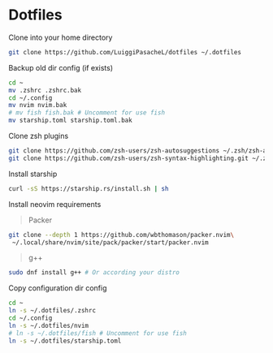 
# Dotfiles

Clone into your home directory
```sh
git clone https://github.com/LuiggiPasacheL/dotfiles ~/.dotfiles
```

Backup old dir config (if exists)
```sh
cd ~
mv .zshrc .zshrc.bak
cd ~/.config
mv nvim nvim.bak
# mv fish fish.bak # Uncomment for use fish
mv starship.toml starship.toml.bak
```

Clone zsh plugins
```sh
git clone https://github.com/zsh-users/zsh-autosuggestions ~/.zsh/zsh-autosuggestions
git clone https://github.com/zsh-users/zsh-syntax-highlighting.git ~/.zsh/zsh-syntax-highlighting
```

Install starship
```sh
curl -sS https://starship.rs/install.sh | sh
```

Install neovim requirements
> Packer
```sh
git clone --depth 1 https://github.com/wbthomason/packer.nvim\
 ~/.local/share/nvim/site/pack/packer/start/packer.nvim 
```
> g++ 
```sh
sudo dnf install g++ # Or according your distro
```

Copy configuration dir config
```sh
cd ~
ln -s ~/.dotfiles/.zshrc
cd ~/.config
ln -s ~/.dotfiles/nvim
# ln -s ~/.dotfiles/fish # Uncomment for use fish
ln -s ~/.dotfiles/starship.toml
```


